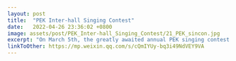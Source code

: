 ```yaml
---
layout: post
title:  "PEK Inter-hall Singing Contest"
date:   2022-04-26 23:36:02 +0800
image: assets/post/PEK_Inter-hall_Singing_Contest/21_PEK_sincon.jpg
excerpt: "On March 5th, the greatly awaited annual PEK singing contest - Professor Edmond Ko Cup Inter-hall Singing Contest 2020/21 was successfully held in the form of the online live broadcast."
linkToOther: https://mp.weixin.qq.com/s/cQmIYUy-bq3i49NdVEY9VA
---
```


